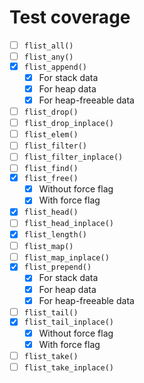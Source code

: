 # Test coverage

- [ ] `flist_all()`
- [ ] `flist_any()`
- [x] `flist_append()`
  - [x] For stack data
  - [x] For heap data
  - [x] For heap-freeable data
- [ ] `flist_drop()`
- [ ] `flist_drop_inplace()`
- [ ] `flist_elem()`
- [ ] `flist_filter()`
- [ ] `flist_filter_inplace()`
- [ ] `flist_find()`
- [x] `flist_free()`
  - [x] Without force flag
  - [x] With force flag
- [x] `flist_head()`
- [ ] `flist_head_inplace()`
- [x] `flist_length()`
- [ ] `flist_map()`
- [ ] `flist_map_inplace()`
- [x] `flist_prepend()`
  - [x] For stack data
  - [x] For heap data
  - [x] For heap-freeable data
- [ ] `flist_tail()`
- [x] `flist_tail_inplace()`
  - [x] Without force flag
  - [x] With force flag
- [ ] `flist_take()`
- [ ] `flist_take_inplace()`
